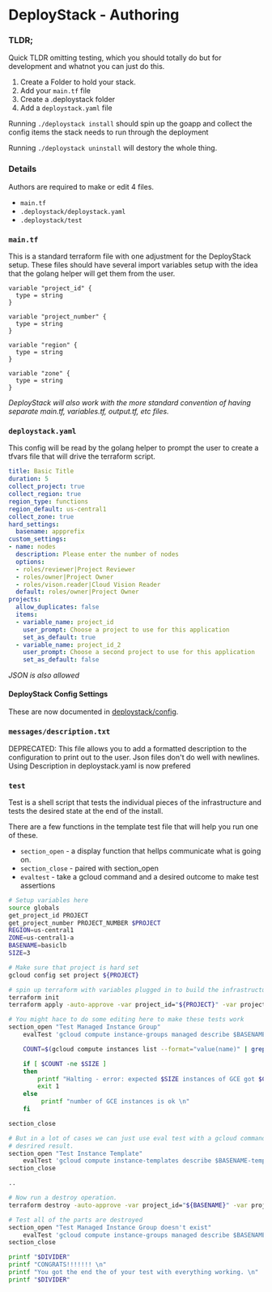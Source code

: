 # DeployStack - Authoring


### TLDR;

Quick TLDR omitting testing, which you should totally do but for development and
whatnot you can just do this.

1. Create a Folder to hold your stack.
1. Add your `main.tf` file
1. Create a .deploystack folder
1. Add a `deploystack.yaml` file

Running `./deploystack install` should spin up the goapp and collect the config items the
stack needs to run through the deployment

Running `./deploystack uninstall` will destory the whole thing.

### Details

Authors are required to make or edit 4 files.

- `main.tf`
- `.deploystack/deploystack.yaml`
- `.deploystack/test`


### `main.tf`

This is a standard terraform file with one adjustment for the DeployStack setup.
These files should have several import variables setup with the idea that the
golang helper will get them from the user.

```hcl
variable "project_id" {
  type = string
}

variable "project_number" {
  type = string
}

variable "region" {
  type = string
}

variable "zone" {
  type = string
}
```

_DeployStack will also work with the more standard convention of having 
separate main.tf, variables.tf, output.tf, etc files._

### `deploystack.yaml`

This config will be read by the golang helper to prompt the user to create a
tfvars file that will drive the terraform script.

```yaml
title: Basic Title
duration: 5
collect_project: true
collect_region: true
region_type: functions
region_default: us-central1
collect_zone: true
hard_settings:
  basename: appprefix
custom_settings:
- name: nodes
  description: Please enter the number of nodes
  options:
  - roles/reviewer|Project Reviewer
  - roles/owner|Project Owner
  - roles/vison.reader|Cloud Vision Reader
  default: roles/owner|Project Owner
projects:
  allow_duplicates: false
  items:
  - variable_name: project_id
    user_prompt: Choose a project to use for this application
    set_as_default: true
  - variable_name: project_id_2
    user_prompt: Choose a second project to use for this application
    set_as_default: false
```

_JSON is also allowed_


#### DeployStack Config Settings
These are now documented in [deploystack/config](/config).


### `messages/description.txt`

DEPRECATED: This file allows you to add a formatted description to the configuration to
print out to the user. Json files don't do well with newlines. Using Description in
deploystack.yaml is now prefered

### `test`

Test is a shell script that tests the individual pieces of the infrastructure
and tests the desired state at the end of the install.

There are a few functions in the template test file that will help you run one
of these.

- `section_open` - a display function that hellps communicate what is going on.
- `section_close` - paired with section_open
- `evaltest` - take a gcloud command and a desired outcome to make test assertions

```bash
# Setup variables here
source globals
get_project_id PROJECT
get_project_number PROJECT_NUMBER $PROJECT
REGION=us-central1
ZONE=us-central1-a
BASENAME=basiclb
SIZE=3

# Make sure that project is hard set
gcloud config set project ${PROJECT}

# spin up terraform with variables plugged in to build the infrastructure
terraform init
terraform apply -auto-approve -var project_id="${PROJECT}" -var project_number="${PROJECT_NUMBER}" -var region="${REGION}" -var zone="${ZONE}" -var basename="${BASENAME}" -var nodes="${SIZE}"

# You might hace to do some editing here to make these tests work
section_open "Test Managed Instance Group"
    evalTest 'gcloud compute instance-groups managed describe $BASENAME-mig --zone $ZONE --format="value(name)"'  $BASENAME-mig

    COUNT=$(gcloud compute instances list --format="value(name)" | grep $BASENAME-mig | wc -l | xargs)

    if [ $COUNT -ne $SIZE ]
    then
        printf "Halting - error: expected $SIZE instances of GCE got $COUNT  \n"
        exit 1
    else
         printf "number of GCE instances is ok \n"
    fi

section_close

# But in a lot of cases we can just use eval test with a gcloud command and a
# desrired result.
section_open "Test Instance Template"
    evalTest 'gcloud compute instance-templates describe $BASENAME-template --format="value(name)"'  $BASENAME-template
section_close

..

# Now run a destroy operation.
terraform destroy -auto-approve -var project_id="${BASENAME}" -var project_number="${PROJECT_NUMBER}" -var region="${REGION}" -var zone="${ZONE}" -var basename="${BASENAME}" -var nodes="${SIZE}"

# Test all of the parts are destroyed
section_open "Test Managed Instance Group doesn't exist"
    evalTest 'gcloud compute instance-groups managed describe $BASENAME-mig --zone $ZONE --format="value(name)"'  "EXPECTERROR"
section_close

printf "$DIVIDER"
printf "CONGRATS!!!!!!! \n"
printf "You got the end the of your test with everything working. \n"
printf "$DIVIDER"
```